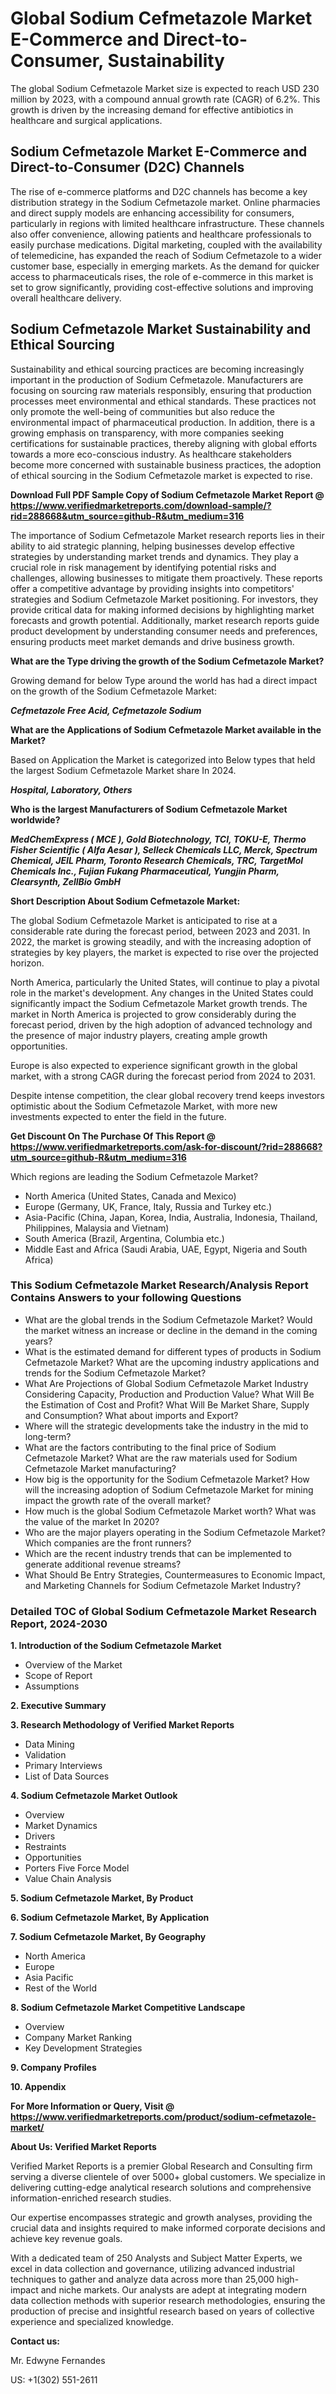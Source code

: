 <h1>Global Sodium Cefmetazole Market E-Commerce and Direct-to-Consumer, Sustainability</h1><p class=""><p>The global Sodium Cefmetazole Market size is expected to reach USD 230 million by 2023, with a compound annual growth rate (CAGR) of 6.2%. This growth is driven by the increasing demand for effective antibiotics in healthcare and surgical applications.</p><h2>Sodium Cefmetazole Market E-Commerce and Direct-to-Consumer (D2C) Channels</h2><p>The rise of e-commerce platforms and D2C channels has become a key distribution strategy in the Sodium Cefmetazole market. Online pharmacies and direct supply models are enhancing accessibility for consumers, particularly in regions with limited healthcare infrastructure. These channels also offer convenience, allowing patients and healthcare professionals to easily purchase medications. Digital marketing, coupled with the availability of telemedicine, has expanded the reach of Sodium Cefmetazole to a wider customer base, especially in emerging markets. As the demand for quicker access to pharmaceuticals rises, the role of e-commerce in this market is set to grow significantly, providing cost-effective solutions and improving overall healthcare delivery.</p><h2>Sodium Cefmetazole Market Sustainability and Ethical Sourcing</h2><p>Sustainability and ethical sourcing practices are becoming increasingly important in the production of Sodium Cefmetazole. Manufacturers are focusing on sourcing raw materials responsibly, ensuring that production processes meet environmental and ethical standards. These practices not only promote the well-being of communities but also reduce the environmental impact of pharmaceutical production. In addition, there is a growing emphasis on transparency, with more companies seeking certifications for sustainable practices, thereby aligning with global efforts towards a more eco-conscious industry. As healthcare stakeholders become more concerned with sustainable business practices, the adoption of ethical sourcing in the Sodium Cefmetazole market is expected to rise.</p></p><p class=""><strong>Download Full PDF Sample Copy of Sodium Cefmetazole Market Report @ <a href="https://www.verifiedmarketreports.com/download-sample/?rid=288668&utm_source=github-R&utm_medium=316" target="_blank">https://www.verifiedmarketreports.com/download-sample/?rid=288668&utm_source=github-R&utm_medium=316</a></strong></p><p>The importance of&nbsp;Sodium Cefmetazole Market research reports lies in their ability to aid strategic planning, helping businesses develop effective strategies by understanding market trends and dynamics. They play a crucial role in risk management by identifying potential risks and challenges, allowing businesses to mitigate them proactively. These reports offer a competitive advantage by providing insights into competitors' strategies and Sodium Cefmetazole Market positioning. For investors, they provide critical data for making informed decisions by highlighting market forecasts and growth potential. Additionally, market research reports guide product development by understanding consumer needs and preferences, ensuring products meet market demands and drive business growth.</p><p><strong>What are the&nbsp;Type driving the growth of the Sodium Cefmetazole Market?</strong></p><p id="" class="">Growing demand for below Type around the world has had a direct impact on the growth of the Sodium Cefmetazole Market:</p><p class=""><em><strong>Cefmetazole Free Acid, Cefmetazole Sodium</strong></em></p><p class=""><strong>What are the&nbsp;Applications&nbsp;of Sodium Cefmetazole Market available in the Market?</strong></p><p id="" class="">Based on Application the Market is categorized into Below types that held the largest Sodium Cefmetazole Market share In 2024.</p><p class=""><em><strong>Hospital, Laboratory, Others</strong></em></p><p class=""><strong>Who is the largest Manufacturers of Sodium Cefmetazole Market worldwide?</strong></p><p><em><strong>MedChemExpress ( MCE ), Gold Biotechnology, TCI, TOKU-E, Thermo Fisher Scientific ( Alfa Aesar ), Selleck Chemicals LLC, Merck, Spectrum Chemical, JEIL Pharm, Toronto Research Chemicals, TRC, TargetMol Chemicals Inc., Fujian Fukang Pharmaceutical, Yungjin Pharm, Clearsynth, ZellBio GmbH</strong></em></p><p id="" class=""><strong>Short Description About Sodium Cefmetazole Market:</strong></p><p>The global Sodium Cefmetazole Market is anticipated to rise at a considerable rate during the forecast period, between 2023 and 2031. In 2022, the market is growing steadily, and with the increasing adoption of strategies by key players, the market is expected to rise over the projected horizon.</p><p>North America, particularly the United States, will continue to play a pivotal role in the market's development. Any changes in the United States could significantly impact the Sodium Cefmetazole Market growth trends. The market in North America is projected to grow considerably during the forecast period, driven by the high adoption of advanced technology and the presence of major industry players, creating ample growth opportunities.</p><p>Europe is also expected to experience significant growth in the global market, with a strong CAGR during the forecast period from 2024 to 2031.</p><p>Despite intense competition, the clear global recovery trend keeps investors optimistic about the Sodium Cefmetazole Market, with more new investments expected to enter the field in the future.</p><p id="" class=""><strong>Get Discount On The Purchase Of This Report @ <a href="https://www.verifiedmarketreports.com/ask-for-discount/?rid=288668?utm_source=github-R&utm_medium=316" target="_blank">https://www.verifiedmarketreports.com/ask-for-discount/?rid=288668?utm_source=github-R&utm_medium=316</a></strong></p><p class="">Which regions are leading the Sodium Cefmetazole Market?</p><ul><li>North America (United States, Canada and Mexico)</li><li>Europe (Germany, UK, France, Italy, Russia and Turkey etc.)</li><li>Asia-Pacific (China, Japan, Korea, India, Australia, Indonesia, Thailand, Philippines, Malaysia and Vietnam)</li><li>South America (Brazil, Argentina, Columbia etc.)</li><li>Middle East and Africa (Saudi Arabia, UAE, Egypt, Nigeria and South Africa)</li></ul><h3 id="" class="">This Sodium Cefmetazole Market Research/Analysis Report Contains Answers to your following Questions</h3><ul><li>What are the global trends in the Sodium Cefmetazole Market? Would the market witness an increase or decline in the demand in the coming years?</li><li>What is the estimated demand for different types of products in Sodium Cefmetazole Market? What are the upcoming industry applications and trends for the Sodium Cefmetazole Market?</li><li>What Are Projections of Global Sodium Cefmetazole Market Industry Considering Capacity, Production and Production Value? What Will Be the Estimation of Cost and Profit? What Will Be Market Share, Supply and Consumption? What about imports and Export?</li><li>Where will the strategic developments take the industry in the mid to long-term?</li><li>What are the factors contributing to the final price of Sodium Cefmetazole Market? What are the raw materials used for Sodium Cefmetazole Market manufacturing?</li><li>How big is the opportunity for the Sodium Cefmetazole Market? How will the increasing adoption of Sodium Cefmetazole Market for mining impact the growth rate of the overall market?</li><li>How much is the global Sodium Cefmetazole Market worth? What was the value of the market In 2020?</li><li>Who are the major players operating in the Sodium Cefmetazole Market? Which companies are the front runners?</li><li>Which are the recent industry trends that can be implemented to generate additional revenue streams?</li><li>What Should Be Entry Strategies, Countermeasures to Economic Impact, and Marketing Channels for Sodium Cefmetazole Market Industry?</li></ul><h3 id="" class="">Detailed TOC of Global Sodium Cefmetazole Market Research Report, 2024-2030</h3><p id="" class=""><strong>1. Introduction of the Sodium Cefmetazole Market</strong></p><ul><li>Overview of the Market</li><li>Scope of Report</li><li>Assumptions</li></ul><p id="" class=""><strong>2. Executive Summary</strong></p><p id="" class=""><strong>3. Research Methodology of Verified Market Reports</strong></p><ul><li>Data Mining</li><li>Validation</li><li>Primary Interviews</li><li>List of Data Sources</li></ul><p id="" class=""><strong>4. Sodium Cefmetazole Market Outlook</strong></p><ul><li>Overview</li><li>Market Dynamics</li><li>Drivers</li><li>Restraints</li><li>Opportunities</li><li>Porters Five Force Model</li><li>Value Chain Analysis</li></ul><p id="" class=""><strong>5. Sodium Cefmetazole Market, By Product</strong></p><p id="" class=""><strong>6. Sodium Cefmetazole Market, By Application</strong></p><p id="" class=""><strong>7. Sodium Cefmetazole Market, By Geography</strong></p><ul><li>North America</li><li>Europe</li><li>Asia Pacific</li><li>Rest of the World</li></ul><p id="" class=""><strong>8. Sodium Cefmetazole Market Competitive Landscape</strong></p><ul><li>Overview</li><li>Company Market Ranking</li><li>Key Development Strategies</li></ul><p id="" class=""><strong>9. Company Profiles</strong></p><p id="" class=""><strong>10. Appendix</strong></p><p id="" class=""><strong>For More Information or Query, Visit @ <a href="https://www.verifiedmarketreports.com/product/sodium-cefmetazole-market/" target="_blank">https://www.verifiedmarketreports.com/product/sodium-cefmetazole-market/</a></strong></p><p id="" class=""><strong>About Us: Verified Market Reports</strong></p><p id="" class="">Verified Market Reports is a premier Global Research and Consulting firm serving a diverse clientele of over 5000+ global customers. We specialize in delivering cutting-edge analytical research solutions and comprehensive information-enriched research studies.</p><p id="" class="">Our expertise encompasses strategic and growth analyses, providing the crucial data and insights required to make informed corporate decisions and achieve key revenue goals.</p><p id="" class="">With a dedicated team of 250 Analysts and Subject Matter Experts, we excel in data collection and governance, utilizing advanced industrial techniques to gather and analyze data across more than 25,000 high-impact and niche markets. Our analysts are adept at integrating modern data collection methods with superior research methodologies, ensuring the production of precise and insightful research based on years of collective experience and specialized knowledge.</p><p id="" class=""><strong>Contact us:</strong></p><p id="" class="">Mr. Edwyne Fernandes</p><p id="" class="">US: +1(302) 551-2611</p>
